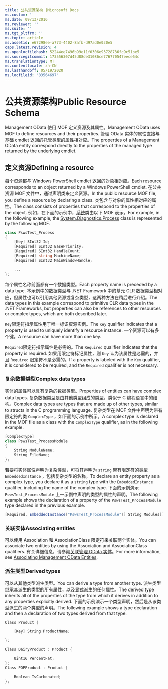 ```yaml
---
title: 公共资源架构 |Microsoft Docs
ms.custom: ''
ms.date: 09/13/2016
ms.reviewer: ''
ms.suite: ''
ms.tgt_pltfrm: ''
ms.topic: article
ms.assetid: e67298ee-a773-4402-8afb-d97ad0e030e5
caps.latest.revision: 4
ms.openlocfilehash: 52244ee7496b99e11f0306e93728736fc9c51be5
ms.sourcegitcommit: 173556307d45d88de31086ce776770547eece64c
ms.translationtype: MT
ms.contentlocale: zh-CN
ms.lasthandoff: 05/19/2020
ms.locfileid: "83564697"
---
```

# <a name="public-resource-schema"></a><span data-ttu-id="f153c-102">公共资源架构</span><span class="sxs-lookup"><span data-stu-id="f153c-102">Public Resource Schema</span></span>

<span data-ttu-id="f153c-103">Management OData 使用 MOF 定义资源及其属性。</span><span class="sxs-lookup"><span data-stu-id="f153c-103">Management OData uses MOF to define resources and their properties.</span></span> <span data-ttu-id="f153c-104">管理 OData 实体的属性直接与基础 cmdlet 返回的托管类型的属性相对应。</span><span class="sxs-lookup"><span data-stu-id="f153c-104">The properties of a Management OData entity correspond directly to the properties of the managed type returned by the underlying cmdlet.</span></span>

## <a name="defining-a-resource"></a><span data-ttu-id="f153c-105">定义资源</span><span class="sxs-lookup"><span data-stu-id="f153c-105">Defining a resource</span></span>

<span data-ttu-id="f153c-106">每个资源都与 Windows PowerShell cmdlet 返回的对象相对应。</span><span class="sxs-lookup"><span data-stu-id="f153c-106">Each resource corresponds to an object returned by a Windows PowerShell cmdlet.</span></span> <span data-ttu-id="f153c-107">在公共资源 MOF 文件中，通过声明类来定义资源。</span><span class="sxs-lookup"><span data-stu-id="f153c-107">In the public resource MOF file, you define a resource by declaring a class.</span></span> <span data-ttu-id="f153c-108">类包含与对象的属性相对应的属性。</span><span class="sxs-lookup"><span data-stu-id="f153c-108">The class consists of properties that correspond to the properties of the object.</span></span> <span data-ttu-id="f153c-109">例如，在下面的示例中，[系统](/dotnet/api/System.Diagnostics.Process)类由以下 MOF 表示。</span><span class="sxs-lookup"><span data-stu-id="f153c-109">For example, in the following example, the [System.Diagnostics.Process](/dotnet/api/System.Diagnostics.Process) class is represented by the following MOF.</span></span>

```csharp
class PswsTest_Process
{
    [Key] SInt32 Id;
    [Required] SInt32 BasePriority;
    [Required] SInt32 HandleCount;
    [Required] string MachineName;
    [Required] SInt32 MainWindowHandle;

    ...
};
```

<span data-ttu-id="f153c-110">每个属性名称前面都有一个数据类型。</span><span class="sxs-lookup"><span data-stu-id="f153c-110">Each property name is preceded by a data type.</span></span> <span data-ttu-id="f153c-111">本示例中的数据类型与 .NET Framework 中的基元 CLR 数据类型相对应，但属性也可以引用其他资源或复杂类型，这两种方法在稍后进行介绍。</span><span class="sxs-lookup"><span data-stu-id="f153c-111">The data types in this example correspond to primitive CLR data types in the .NET Frameworks, but properties can also be references to other resources or complex types, which are both described later.</span></span>

<span data-ttu-id="f153c-112">`Key`限定符指示属性用于唯一标识资源实例。</span><span class="sxs-lookup"><span data-stu-id="f153c-112">The `Key` qualifier indicates that a property is used to uniquely identify a resource instance.</span></span> <span data-ttu-id="f153c-113">一个资源可以有多个键。</span><span class="sxs-lookup"><span data-stu-id="f153c-113">A resource can have more than one key.</span></span>

<span data-ttu-id="f153c-114">`Required`限定符指示属性是必需的。</span><span class="sxs-lookup"><span data-stu-id="f153c-114">The `Required` qualifier indicates that the property is required.</span></span> <span data-ttu-id="f153c-115">如果用限定符标记属性，则 `Key` 认为该属性是必需的，并且 `Required` 限定符不是必需的。</span><span class="sxs-lookup"><span data-stu-id="f153c-115">If a property is labeled with the `Key` qualifier, it is considered to be required, and the `Required` qualifier is not necessary.</span></span>

### <a name="complex-data-types"></a><span data-ttu-id="f153c-116">复杂数据类型</span><span class="sxs-lookup"><span data-stu-id="f153c-116">Complex data types</span></span>

<span data-ttu-id="f153c-117">实体的属性可以具有复杂的数据类型。</span><span class="sxs-lookup"><span data-stu-id="f153c-117">Properties of entities can have complex data types.</span></span> <span data-ttu-id="f153c-118">复杂数据类型是由其他类型组成的类型，类似于 C 编程语言中的结构。</span><span class="sxs-lookup"><span data-stu-id="f153c-118">Complex data types are types that are made up of other types, similar to structs in the C programming language.</span></span> <span data-ttu-id="f153c-119">复杂类型在 MOF 文件中声明为带有限定符的类 `ComplexType` ，如下面的示例中所示。</span><span class="sxs-lookup"><span data-stu-id="f153c-119">A complex type is declared in the MOF file as a class with the `ComplexType` qualifier, as in the following example.</span></span>

```csharp
[ComplexType]
class PswsTest_ProcessModule
{
    String ModuleName;
    String FileName;
};
```

<span data-ttu-id="f153c-120">若要将实体属性声明为复杂类型，可将其声明为 `string` 带有限定符的类型 `EmbeddedInstance` ，包括复杂类型的名称。</span><span class="sxs-lookup"><span data-stu-id="f153c-120">To declare an entity property as a complex type, you declare it as a `string` type with the `EmbeddedInstance` qualifier, including the name of the complex type.</span></span> <span data-ttu-id="f153c-121">下面的示例演示 `PswsTest_ProcessModule` 上一示例中声明的类型的属性的声明。</span><span class="sxs-lookup"><span data-stu-id="f153c-121">The following example shows the declaration of a property of the `PswsTest_ProcessModule` type declared in the previous example.</span></span>

```csharp
[Required, EmbeddedInstance("PswsTest_ProcessModule")] String Modules[];
```

### <a name="associating-entities"></a><span data-ttu-id="f153c-122">关联实体</span><span class="sxs-lookup"><span data-stu-id="f153c-122">Associating entities</span></span>

<span data-ttu-id="f153c-123">可以使用 Association 和 AssociationClass 限定符来关联两个实体。</span><span class="sxs-lookup"><span data-stu-id="f153c-123">You can associate two entities by using the Association and AssociationClass qualifiers.</span></span> <span data-ttu-id="f153c-124">有关详细信息，请参阅[关联管理 OData 实体](./associating-management-odata-entities.md)。</span><span class="sxs-lookup"><span data-stu-id="f153c-124">For more information, see [Associating Management OData Entities](./associating-management-odata-entities.md).</span></span>

### <a name="derived-types"></a><span data-ttu-id="f153c-125">派生类型</span><span class="sxs-lookup"><span data-stu-id="f153c-125">Derived types</span></span>

<span data-ttu-id="f153c-126">可以从其他类型派生类型。</span><span class="sxs-lookup"><span data-stu-id="f153c-126">You can derive a type from another type.</span></span> <span data-ttu-id="f153c-127">派生类型继承其派生的类型的所有属性，以及显式派生的任何属性。</span><span class="sxs-lookup"><span data-stu-id="f153c-127">The derived type inherits all of the properties of the type from which it derives in addition to any properties explicitly derived.</span></span> <span data-ttu-id="f153c-128">下面的示例演示一个类型声明，然后是从该类型派生的两个类型的声明。</span><span class="sxs-lookup"><span data-stu-id="f153c-128">The following example shows a type declaration and then a declaration of two types derived from that type.</span></span>

```csharp
Class Product {

    [Key] String ProductName;

};

Class DairyProduct : Product {

    Uint16 PercentFat;
};
Class POPProduct : Product {

    Boolean IsCarbonated;
};
```
